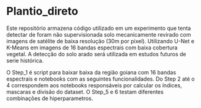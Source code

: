 # Plantio_direto
Este repositório armazena código utilizado em um experimento que tenta detectar de foram não supervisionada solo mecanicamente revirado com imagens de satélite de baixa resolução (30m por pixel). Utilizando U-Net e K-Means em imagens de 16 bandas espectrais com baixa cobertura vegetal. A detecção do solo arado será utilizada em estudos futuros de serie histórica.

O Step_1 é script para baixar baixa da região goiana com 16 bandas espectrais e notebooks com as seguintes funcionalidades. Do Step 2 até o 4 correspondem aos notebooks responsáveis por calcular os índices, mascaras e divisão do dataset. O Step_5 e 6 testam diferentes combinações de hiperparametros.
